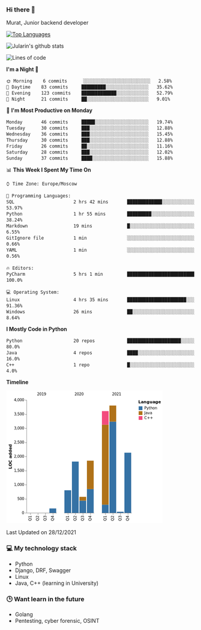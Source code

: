 ### Hi there 👋

Murat, Junior backend developer

[![Top Languages](https://github-readme-stats.vercel.app/api/top-langs/?username=Jularin&layout=compact)]()

![Jularin's github stats](https://github-readme-stats.vercel.app/api?username=Jularin&show_icons=true&include_all_commits=true&count_private=true)

<!--START_SECTION:waka-->
![Lines of code](https://img.shields.io/badge/From%20Hello%20World%20I%27ve%20Written-15%20Thousand%20lines%20of%20code-blue)

**I'm a Night 🦉** 

```text
🌞 Morning    6 commits      ░░░░░░░░░░░░░░░░░░░░░░░░░   2.58% 
🌆 Daytime    83 commits     █████████░░░░░░░░░░░░░░░░   35.62% 
🌃 Evening    123 commits    █████████████░░░░░░░░░░░░   52.79% 
🌙 Night      21 commits     ██░░░░░░░░░░░░░░░░░░░░░░░   9.01%

```
📅 **I'm Most Productive on Monday** 

```text
Monday       46 commits     █████░░░░░░░░░░░░░░░░░░░░   19.74% 
Tuesday      30 commits     ███░░░░░░░░░░░░░░░░░░░░░░   12.88% 
Wednesday    36 commits     ███░░░░░░░░░░░░░░░░░░░░░░   15.45% 
Thursday     30 commits     ███░░░░░░░░░░░░░░░░░░░░░░   12.88% 
Friday       26 commits     ██░░░░░░░░░░░░░░░░░░░░░░░   11.16% 
Saturday     28 commits     ███░░░░░░░░░░░░░░░░░░░░░░   12.02% 
Sunday       37 commits     ████░░░░░░░░░░░░░░░░░░░░░   15.88%

```


📊 **This Week I Spent My Time On** 

```text
⌚︎ Time Zone: Europe/Moscow

💬 Programming Languages: 
SQL                      2 hrs 42 mins       █████████████░░░░░░░░░░░░   53.97% 
Python                   1 hr 55 mins        █████████░░░░░░░░░░░░░░░░   38.24% 
Markdown                 19 mins             █░░░░░░░░░░░░░░░░░░░░░░░░   6.55% 
GitIgnore file           1 min               ░░░░░░░░░░░░░░░░░░░░░░░░░   0.66% 
YAML                     1 min               ░░░░░░░░░░░░░░░░░░░░░░░░░   0.56%

🔥 Editors: 
PyCharm                  5 hrs 1 min         █████████████████████████   100.0%

💻 Operating System: 
Linux                    4 hrs 35 mins       ██████████████████████░░░   91.36% 
Windows                  26 mins             ██░░░░░░░░░░░░░░░░░░░░░░░   8.64%

```

**I Mostly Code in Python** 

```text
Python                   20 repos            ████████████████████░░░░░   80.0% 
Java                     4 repos             ████░░░░░░░░░░░░░░░░░░░░░   16.0% 
C++                      1 repo              █░░░░░░░░░░░░░░░░░░░░░░░░   4.0%

```


**Timeline**

![Chart not found](https://raw.githubusercontent.com/Jularin/Jularin/main/charts/bar_graph.png) 


 Last Updated on 28/12/2021
<!--END_SECTION:waka-->

### 💻 My technology stack
 - Python
 - Django, DRF, Swagger
 - Linux 
 - Java, C++ (learning in University)

### 🕒 Want learn in the future
 - Golang
 - Pentesting, cyber forensic, OSINT
